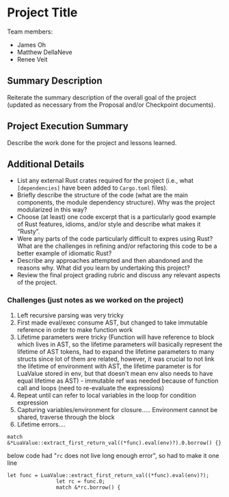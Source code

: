 # Project Title

Team members:

- James Oh
- Matthew DellaNeve
- Renee Veit

## Summary Description

Reiterate the summary description of the overall goal of the project (updated as
necessary from the Proposal and/or Checkpoint documents).

## Project Execution Summary

Describe the work done for the project and lessons learned.

## Additional Details

- List any external Rust crates required for the project (i.e., what
  `[dependencies]` have been added to `Cargo.toml` files).
- Briefly describe the structure of the code (what are the main components, the
  module dependency structure). Why was the project modularized in this way?
- Choose (at least) one code excerpt that is a particularly good example of Rust
  features, idioms, and/or style and describe what makes it “Rusty”.
- Were any parts of the code particularly difficult to expres using Rust? What
  are the challenges in refining and/or refactoring this code to be a better
  example of idiomatic Rust?
- Describe any approaches attempted and then abandoned and the reasons why. What
  did you learn by undertaking this project?
- Review the final project grading rubric and discuss any relevant aspects of
  the project.



### Challenges (just notes as we worked on the project)
1. Left recursive parsing was very tricky
2. First made eval/exec consume AST, but changed to take immutable reference in order to make function work
3. Lifetime parameters were tricky (Function will have reference to block which lives in AST, so the lifetime parameters will basically represent the lifetime of AST tokens, had to expand the lifetime parameters to many structs since lot of them are related, however, it was crucial to not link the lifetime of environment with AST, the lifetime parameter is for LuaValue stored in env, but that doesn't mean env also needs to have equal lifetime as AST) - immutable ref was needed because of function call and loops (need to re-evaluate the expressions)
4. Repeat until can refer to local variables in the loop for condition expression
5. Capturing variables/environment for closure..... Environment cannot be shared, traverse through the block
6. Lifetime errors....
```
match &*LuaValue::extract_first_return_val((*func).eval(env)?).0.borrow() {}
```
below code had "`rc` does not live long enough error", so had to make it one line
```
let func = LuaValue::extract_first_return_val((*func).eval(env)?);
                let rc = func.0;
                match &*rc.borrow() {
```